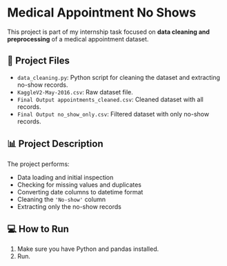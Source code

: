 # Medical Appointment No Shows

This project is part of my internship task focused on **data cleaning and preprocessing** of a medical appointment dataset.

## 📂 Project Files

- `data_cleaning.py`: Python script for cleaning the dataset and extracting no-show records.
- `KaggleV2-May-2016.csv`: Raw dataset file.
- `Final Output appointments_cleaned.csv`: Cleaned dataset with all records.
- `Final Output no_show_only.csv`: Filtered dataset with only no-show records.

## 📊 Project Description

The project performs:
- Data loading and initial inspection
- Checking for missing values and duplicates
- Converting date columns to datetime format
- Cleaning the `'No-show'` column
- Extracting only the no-show records

## 💻 How to Run

1. Make sure you have Python and pandas installed.
2. Run.

